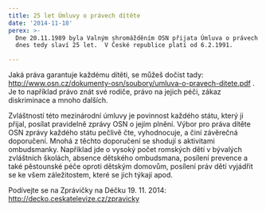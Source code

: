 ```yaml
---
title: 25 let Úmluvy o právech dítěte
date: '2014-11-18'
perex: >-
  Dne 20.11.1989 byla Valným shromážděním OSN přijata Úmluva o právech dítěte,
  dnes tedy slaví 25 let.  V České republice platí od 6.2.1991.

---
```



<p>Jaká práva garantuje každému dítěti, se můžeš dočíst tady: <a title="Otevření do nového okna" href="http://www.osn.cz/dokumenty-osn/soubory/umluva-o-pravech-ditete.pdf" target="_blank">http://www.osn.cz/dokumenty-osn/soubory/umluva-o-pravech-ditete.pdf</a>&nbsp;<img alt="" src="typo3/ext/od_linkdesc/icons/external.gif" class="od_linkdesc_icon_external" />. Je to například právo znát své rodiče, právo na jejich péči, zákaz diskriminace a mnoho dalších. </p><p>Zvláštností této mezinárodní úmluvy je povinnost každého státu, který ji přijal, posílat pravidelně zprávy OSN o jejím plnění. Výbor pro práva dítěte OSN zprávy každého státu pečlivě čte, vyhodnocuje, a činí závěrečná doporučení. Mnohá z&nbsp;těchto doporučení se shodují s&nbsp;aktivitami ombudsmanky. Například jde o vysoký počet romských dětí v&nbsp;bývalých zvláštních školách, absence dětského ombudsmana, posílení prevence a také pěstounské péče oproti dětským domovům, posílení práv dětí vyjádřit se ke všem záležitostem, které se jich týkají apod.</p><p>Podívejte se na Zprávičky na Déčku 19. 11. 2014: <a title="Otevření do nového okna" href="http://decko.ceskatelevize.cz/zpravicky" target="_blank">http://decko.ceskatelevize.cz/zpravicky</a>&nbsp;<img alt="" src="typo3/ext/od_linkdesc/icons/external.gif" class="od_linkdesc_icon_external" /></p>

